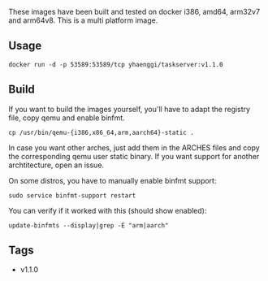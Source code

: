 These images have been built and tested on docker i386, amd64, arm32v7 and arm64v8. This is a multi platform image.

## Usage ##

    docker run -d -p 53589:53589/tcp yhaenggi/taskserver:v1.1.0

## Build ##

If you want to build the images yourself, you'll have to adapt the registry file, copy qemu and enable binfmt.

    cp /usr/bin/qemu-{i386,x86_64,arm,aarch64}-static .

In case you want other arches, just add them in the ARCHES files and copy the corresponding qemu user static binary. If you want support for another archtitecture, open an issue.

On some distros, you have to manually enable binfmt support:

    sudo service binfmt-support restart

You can verify if it worked with this (should show enabled):

    update-binfmts --display|grep -E "arm|aarch"

## Tags ##
   * v1.1.0
